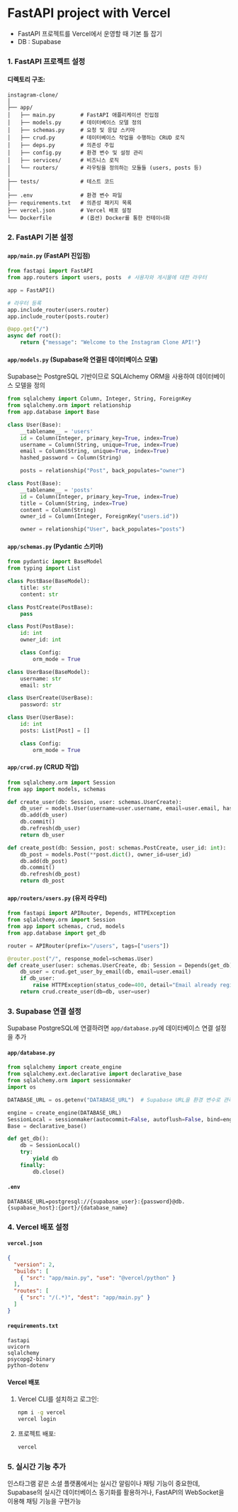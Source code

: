 # FastAPI project with Vercel

- FastAPI 프로젝트를 Vercel에서 운영할 때 기본 틀 잡기
- DB : Supabase



### 1. FastAPI 프로젝트 설정

#### 디렉토리 구조:
```plaintext
instagram-clone/
│
├── app/
│   ├── main.py        # FastAPI 애플리케이션 진입점
│   ├── models.py      # 데이터베이스 모델 정의
│   ├── schemas.py     # 요청 및 응답 스키마
│   ├── crud.py        # 데이터베이스 작업을 수행하는 CRUD 로직
│   ├── deps.py        # 의존성 주입
│   ├── config.py      # 환경 변수 및 설정 관리
│   ├── services/      # 비즈니스 로직
│   └── routers/       # 라우팅을 정의하는 모듈들 (users, posts 등)
│
├── tests/             # 테스트 코드
│
├── .env               # 환경 변수 파일
├── requirements.txt   # 의존성 패키지 목록
├── vercel.json        # Vercel 배포 설정
└── Dockerfile         # (옵션) Docker를 통한 컨테이너화
```

### 2. FastAPI 기본 설정

#### `app/main.py` (FastAPI 진입점)
```python
from fastapi import FastAPI
from app.routers import users, posts  # 사용자와 게시물에 대한 라우터

app = FastAPI()

# 라우터 등록
app.include_router(users.router)
app.include_router(posts.router)

@app.get("/")
async def root():
    return {"message": "Welcome to the Instagram Clone API!"}
```

#### `app/models.py` (Supabase와 연결된 데이터베이스 모델)
Supabase는 PostgreSQL 기반이므로 SQLAlchemy ORM을 사용하여 데이터베이스 모델을 정의

```python
from sqlalchemy import Column, Integer, String, ForeignKey
from sqlalchemy.orm import relationship
from app.database import Base

class User(Base):
    __tablename__ = 'users'
    id = Column(Integer, primary_key=True, index=True)
    username = Column(String, unique=True, index=True)
    email = Column(String, unique=True, index=True)
    hashed_password = Column(String)

    posts = relationship("Post", back_populates="owner")

class Post(Base):
    __tablename__ = 'posts'
    id = Column(Integer, primary_key=True, index=True)
    title = Column(String, index=True)
    content = Column(String)
    owner_id = Column(Integer, ForeignKey("users.id"))

    owner = relationship("User", back_populates="posts")
```

#### `app/schemas.py` (Pydantic 스키마)
```python
from pydantic import BaseModel
from typing import List

class PostBase(BaseModel):
    title: str
    content: str

class PostCreate(PostBase):
    pass

class Post(PostBase):
    id: int
    owner_id: int

    class Config:
        orm_mode = True

class UserBase(BaseModel):
    username: str
    email: str

class UserCreate(UserBase):
    password: str

class User(UserBase):
    id: int
    posts: List[Post] = []

    class Config:
        orm_mode = True
```

#### `app/crud.py` (CRUD 작업)
```python
from sqlalchemy.orm import Session
from app import models, schemas

def create_user(db: Session, user: schemas.UserCreate):
    db_user = models.User(username=user.username, email=user.email, hashed_password=user.password)
    db.add(db_user)
    db.commit()
    db.refresh(db_user)
    return db_user

def create_post(db: Session, post: schemas.PostCreate, user_id: int):
    db_post = models.Post(**post.dict(), owner_id=user_id)
    db.add(db_post)
    db.commit()
    db.refresh(db_post)
    return db_post
```

#### `app/routers/users.py` (유저 라우터)
```python
from fastapi import APIRouter, Depends, HTTPException
from sqlalchemy.orm import Session
from app import schemas, crud, models
from app.database import get_db

router = APIRouter(prefix="/users", tags=["users"])

@router.post("/", response_model=schemas.User)
def create_user(user: schemas.UserCreate, db: Session = Depends(get_db)):
    db_user = crud.get_user_by_email(db, email=user.email)
    if db_user:
        raise HTTPException(status_code=400, detail="Email already registered")
    return crud.create_user(db=db, user=user)
```

### 3. Supabase 연결 설정
Supabase PostgreSQL에 연결하려면 `app/database.py`에 데이터베이스 연결 설정을 추가

#### `app/database.py`
```python
from sqlalchemy import create_engine
from sqlalchemy.ext.declarative import declarative_base
from sqlalchemy.orm import sessionmaker
import os

DATABASE_URL = os.getenv("DATABASE_URL")  # Supabase URL을 환경 변수로 관리

engine = create_engine(DATABASE_URL)
SessionLocal = sessionmaker(autocommit=False, autoflush=False, bind=engine)
Base = declarative_base()

def get_db():
    db = SessionLocal()
    try:
        yield db
    finally:
        db.close()
```

#### `.env`
```
DATABASE_URL=postgresql://{supabase_user}:{password}@db.{supabase_host}:{port}/{database_name}
```

### 4. Vercel 배포 설정

#### `vercel.json`
```json
{
  "version": 2,
  "builds": [
    { "src": "app/main.py", "use": "@vercel/python" }
  ],
  "routes": [
    { "src": "/(.*)", "dest": "app/main.py" }
  ]
}
```

#### `requirements.txt`
```plaintext
fastapi
uvicorn
sqlalchemy
psycopg2-binary
python-dotenv
```

#### Vercel 배포
1. Vercel CLI를 설치하고 로그인:
   ```bash
   npm i -g vercel
   vercel login
   ```

2. 프로젝트 배포:
   ```bash
   vercel
   ```

### 5. 실시간 기능 추가
인스타그램 같은 소셜 플랫폼에서는 실시간 알림이나 채팅 기능이 중요한데, Supabase의 실시간 데이터베이스 동기화를 활용하거나, FastAPI의 WebSocket을 이용해 채팅 기능을 구현가능

